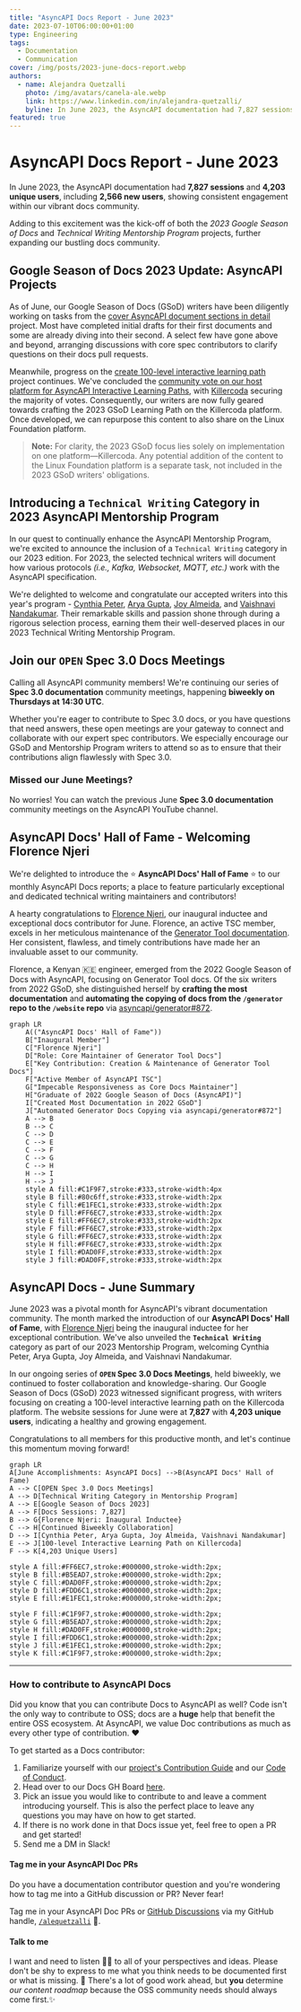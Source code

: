 ```yaml
---
title: "AsyncAPI Docs Report - June 2023"
date: 2023-07-10T06:00:00+01:00
type: Engineering
tags:
  - Documentation
  - Communication
cover: /img/posts/2023-june-docs-report.webp
authors:
  - name: Alejandra Quetzalli
    photo: /img/avatars/canela-ale.webp
    link: https://www.linkedin.com/in/alejandra-quetzalli/
    byline: In June 2023, the AsyncAPI documentation had 7,827 sessions and 4,203 unique users, including 2,566 new users.
featured: true
---
```


# AsyncAPI Docs Report - June 2023
In June 2023, the AsyncAPI documentation had **7,827 sessions** and **4,203 unique users**, including **2,566 new users**, showing consistent engagement within our vibrant docs community. 

Adding to this excitement was the kick-off of both the _2023 Google Season of Docs_ and _Technical Writing Mentorship Program_ projects, further expanding our bustling docs community.

## Google Season of Docs 2023 Update: AsyncAPI Projects
As of June, our Google Season of Docs (GSoD) writers have been diligently working on tasks from the [cover AsyncAPI document sections in detail](https://github.com/asyncapi/website/issues/1507) project. Most have completed initial drafts for their first documents and some are already diving into their second. A select few have gone above and beyond, arranging discussions with core spec contributors to clarify questions on their docs pull requests.

Meanwhile, progress on the [create 100-level interactive learning path](https://github.com/asyncapi/website/issues/1520) project continues. We've concluded the [community vote on our host platform for AsyncAPI Interactive Learning Paths](https://github.com/orgs/asyncapi/discussions/711), with [Killercoda](https://killercoda.com) securing the majority of votes. Consequently, our writers are now fully geared towards crafting the 2023 GSoD Learning Path on the Killercoda platform. Once developed, we can repurpose this content to also share on the Linux Foundation platform.

> **Note:** For clarity, the 2023 GSoD focus lies solely on implementation on one platform—Killercoda. Any potential addition of the content to the Linux Foundation platform is a separate task, not included in the 2023 GSoD writers' obligations.


## Introducing a `Technical Writing` Category in 2023 AsyncAPI Mentorship Program
In our quest to continually enhance the AsyncAPI Mentorship Program, we're excited to announce the inclusion of a `Technical Writing` category in our 2023 edition. For 2023, the selected technical writers will document how various protocols _(i.e., Kafka, Websocket, MQTT, etc.)_ work with the AsyncAPI specification.

We're delighted to welcome and congratulate our accepted writers into this year's program - [Cynthia Peter](https://github.com/CynthiaPeter), [Arya Gupta](https://github.com/Arya-Gupta), [Joy Almeida](https://github.com/J0SAL), and [Vaishnavi Nandakumar](https://github.com/VaishnaviNandakumar). Their remarkable skills and passion shone through during a rigorous selection process, earning them their well-deserved places in our 2023 Technical Writing Mentorship Program.

## Join our `OPEN` Spec 3.0 Docs Meetings
Calling all AsyncAPI community members! We're continuing our series of **Spec 3.0 documentation** community meetings, happening **biweekly on Thursdays at 14:30 UTC**.

Whether you're eager to contribute to Spec 3.0 docs, or you have questions that need answers, these open meetings are your gateway to connect and collaborate with our expert spec contributors. We especially encourage our GSoD and Mentorship Program writers to attend so as to ensure that their contributions align flawlessly with Spec 3.0.

### Missed our June Meetings?
No worries! You can watch the previous June **Spec 3.0 documentation** community meetings on the AsyncAPI YouTube channel.

<YouTube id="dRu9itGfJ1E" />

## AsyncAPI Docs' Hall of Fame - Welcoming Florence Njeri
We're delighted to introduce the ⭐ **AsyncAPI Docs' Hall of Fame** ⭐ to our monthly AsyncAPI Docs reports; a place to feature particularly exceptional and dedicated technical writing maintainers and contributors! 

A hearty congratulations to [Florence Njeri](https://github.com/Florence-Njeri), our inaugural inductee and exceptional docs contributor for June. Florence, an active TSC member, excels in her meticulous maintenance of the [Generator Tool documentation](https://www.asyncapi.com/docs/tools/generator). Her consistent, flawless, and timely contributions have made her an invaluable asset to our community.

Florence, a Kenyan 🇰🇪 engineer, emerged from the 2022 Google Season of Docs with AsyncAPI, focusing on Generator Tool docs. Of the six writers from 2022 GSoD, she distinguished herself by **crafting the most documentation** and **automating the copying of docs from the `/generator` repo to the `/website` repo** via [asyncapi/generator#872](https://github.com/asyncapi/generator/pull/872).


```mermaid
graph LR
    A(("AsyncAPI Docs' Hall of Fame"))
    B["Inaugural Member"]
    C["Florence Njeri"]
    D["Role: Core Maintainer of Generator Tool Docs"]
    E["Key Contribution: Creation & Maintenance of Generator Tool Docs"]
    F["Active Member of AsyncAPI TSC"]
    G["Impecable Responsiveness as Core Docs Maintainer"]
    H["Graduate of 2022 Google Season of Docs (AsyncAPI)"]
    I["Created Most Documentation in 2022 GSoD"]
    J["Automated Generator Docs Copying via asyncapi/generator#872"]
    A --> B
    B --> C
    C --> D
    C --> E
    C --> F
    C --> G
    C --> H
    H --> I
    H --> J
    style A fill:#C1F9F7,stroke:#333,stroke-width:4px 
    style B fill:#80c6ff,stroke:#333,stroke-width:2px
    style C fill:#E1FEC1,stroke:#333,stroke-width:2px
    style D fill:#FF6EC7,stroke:#333,stroke-width:2px
    style E fill:#FF6EC7,stroke:#333,stroke-width:2px
    style F fill:#FF6EC7,stroke:#333,stroke-width:2px
    style G fill:#FF6EC7,stroke:#333,stroke-width:2px
    style H fill:#FF6EC7,stroke:#333,stroke-width:2px
    style I fill:#DAD0FF,stroke:#333,stroke-width:2px
    style J fill:#DAD0FF,stroke:#333,stroke-width:2px
```


## AsyncAPI Docs - June Summary
June 2023 was a pivotal month for AsyncAPI's vibrant documentation community. The month marked the introduction of our **AsyncAPI Docs' Hall of Fame**, with [Florence Njeri](https://github.com/Florence-Njeri) being the inaugural inductee for her exceptional contribution. We've also unveiled the **`Technical Writing`** category as part of our 2023 Mentorship Program, welcoming Cynthia Peter, Arya Gupta, Joy Almeida, and Vaishnavi Nandakumar.

In our ongoing series of **`OPEN` Spec 3.0 Docs Meetings**, held biweekly, we continued to foster collaboration and knowledge-sharing. Our Google Season of Docs (GSoD) 2023 witnessed significant progress, with writers focusing on creating a 100-level interactive learning path on the Killercoda platform. The website sessions for June were at **7,827** with **4,203 unique users**, indicating a healthy and growing engagement.

Congratulations to all members for this productive month, and let's continue this momentum moving forward!

```mermaid
graph LR
A[June Accomplishments: AsyncAPI Docs] -->B(AsyncAPI Docs' Hall of Fame)
A --> C[OPEN Spec 3.0 Docs Meetings]
A --> D[Technical Writing Category in Mentorship Program]
A --> E[Google Season of Docs 2023]
A --> F[Docs Sessions: 7,827]
B --> G{Florence Njeri: Inaugural Inductee}
C --> H[Continued Biweekly Collaboration]
D --> I[Cynthia Peter, Arya Gupta, Joy Almeida, Vaishnavi Nandakumar]
E --> J[100-level Interactive Learning Path on Killercoda]
F --> K[4,203 Unique Users]

style A fill:#FF6EC7,stroke:#000000,stroke-width:2px;
style B fill:#B5EAD7,stroke:#000000,stroke-width:2px;
style C fill:#DAD0FF,stroke:#000000,stroke-width:2px;
style D fill:#FDD6C1,stroke:#000000,stroke-width:2px; 
style E fill:#E1FEC1,stroke:#000000,stroke-width:2px;

style F fill:#C1F9F7,stroke:#000000,stroke-width:2px;
style G fill:#B5EAD7,stroke:#000000,stroke-width:2px;
style H fill:#DAD0FF,stroke:#000000,stroke-width:2px; 
style I fill:#FDD6C1,stroke:#000000,stroke-width:2px; 
style J fill:#E1FEC1,stroke:#000000,stroke-width:2px;
style K fill:#C1F9F7,stroke:#000000,stroke-width:2px;
```

---

### How to contribute to AsyncAPI Docs
Did you know that you can contribute Docs to AsyncAPI as well? Code isn't the only way to contribute to OSS; docs are a **huge** help that benefit the entire OSS ecosystem. At AsyncAPI, we value Doc contributions as much as every other type of contribution. ❤️

To get started as a Docs contributor:
1. Familiarize yourself with our [project's Contribution Guide](https://github.com/asyncapi/community/blob/master/CONTRIBUTING.md) and our [Code of Conduct](https://github.com/asyncapi/.github/blob/master/CODE_OF_CONDUCT.md).
2. Head over to our Docs GH Board [here](https://github.com/orgs/asyncapi/projects/12).
3. Pick an issue you would like to contribute to and leave a comment introducing yourself. This is also the perfect place to leave any questions you may have on how to get started. 
4. If there is no work done in that Docs issue yet, feel free to open a PR and get started!
5. Send me a DM in Slack! 

#### Tag me in your AsyncAPI Doc PRs
Do you have a documentation contributor question and you're wondering how to tag me into a GitHub discussion or PR? Never fear!

Tag me in your AsyncAPI Doc PRs or [GitHub Discussions](https://github.com/asyncapi/community/discussions/categories/docs) via my GitHub handle, [`/alequetzalli`](https://github.com/alequetzalli) 🐙.

#### Talk to me
I want and need to listen 👂🏽 to all of your perspectives and ideas. Please don't be shy to express to me what you think needs to be documented first or what is missing. 📝 There's a lot of good work ahead, but **you** determine _our content roadmap_ because the OSS community needs should always come first.✨
